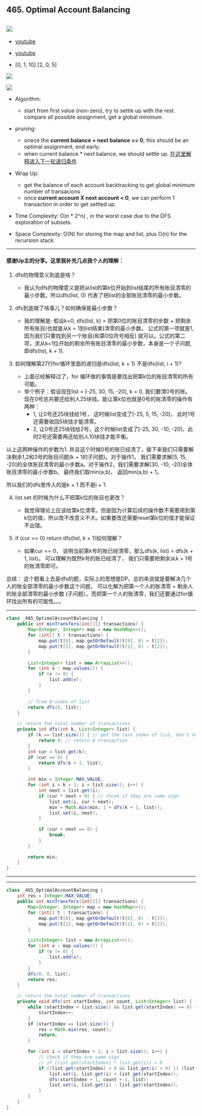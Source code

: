 ## 465. Optimal Account Balancing
![](img/2024-06-14-14-43-08.png)
---
- [youtube](https://youtu.be/HHKJPtsOGwk?t=595)

- [youtube](https://youtu.be/7pX-Jg6Z4jE?t=687)

- [0, 1, 10]
  [2, 0, 5]

![](img/2024-06-14-14-53-05.png)


![](img/2024-06-14-14-53-34.png)


- Algorithm:
  - start from first value (non-zero), try to settle up with the rest. compare all possible assignment, get a global minimum.

- pruning:
  - onece the **current balance + next balance == 0**, this should be an optimal assignment, end early.
  - when current balance * next balance, we should settle up. [在这里解释进入下一轮递归条件](https://www.youtube.com/watch?v=HHKJPtsOGwk&t=505s)


- Wrap Up:
  - get the balance of each account backtracking to get global minimum number of transacions
  - once **current account X next account < 0**, we can perform 1 transaction in order to get settled up.


- Time Complexity: O(n * 2^n) ,  in the worst case due to the DFS exploration of subsets.
- Space Complexity: O(N) for storing the map and list, plus O(n) for the recursion stack.

---

#### 感谢Up主的分享。这里我补充几点我个人的理解：

1. dfs的物理意义到底是啥？
   - 我认为dfs的物理意义是把从list的第k位开始到list结尾的所有账目清零的最小步数。所以dfs(list, 0) 代表了把list的全部账目清零的最小步数。

2. dfs到底做了啥事儿？如何确保是最小步数？
   - 我的理解是: 假设k=0, dfs(list, k) = 把第0位的账目清零的步数 + 把剩余所有账目(也就是从k = 1到list结束)清零的最小步数。 公式的第一项就是1, 
     因为我们只要找到另一个账目(和第0位符号相反) 就可以。公式的第二项，求从k+1位开始的剩余所有账目清零的最小步数，本身是一个子问题, 即dfs(list, k + 1). 

3. 如何理解第27行for循环里面的递归是dfs(list, k + 1) 不是dfs(list, i + 1)?
   - 上面已经解释过了，for 循环做的事情是要找出把第k位的账目清零的所有可能。
   - 举个例子：假设现在list = [-25, 30, 15, -20], k = 0,  我们要清0号的账。现在0号总共要还给别人25块钱。能让第k位也就是0号的账清零的操作有两种：
     - 1, 让0号还25块钱给1号， 这时候list变成了[-25, 5, 15, -20]， 此时1号还需要收回5块钱才能清零。
     - 2, 让0号还25块钱给2号，这个时候list变成了[-25, 30, -10, -20]，此时2号还需要再还给别人10块钱才能平衡。

以上这两种操作的步数为1. 并且这个时候0号的账已经清了，接下来我们只需要解决剩余1,2和3号的账目问题(k + 1的子问题)。对于操作1，
我们需要求解[5, 15, -20]的全体账目清零的最小步数a。对于操作2，我们需要求解[30, -10, -20]全体账目清零的最小步数b。
最终我们取min(a,b)， 返回min(a,b) + 1。

所以我们的dfs里传入的是k + 1 而不是i + 1. 

4. list.set 的时候为什么不把第k位的账目也更改？
   - 我觉得理论上应该给第k位清零。但是因为计算后续的操作数不需要用到第k位的值，所以改不改意义不大。如果要改还需要reset第k位的值才能保证不出错。

5. if (cur == 0) return dfs(list, k + 1)如何理解？
   - 如果cur == 0， 说明当前第k号的账已经清零，那么dfs(k, list) = dfs(k + 1, list)。 可以理解为既然k号的账已经清了，
     我们只需要把剩余从k + 1号的账清零即可。


总结：
这个题看上去是dfs的题，实际上的思想是DP。总的来说就是要解决几个人的账全部清零的最小步数这个问题，
可以化解为把第一个人的账清零 + 剩余人的账全部清零的最小步数 (子问题）。而把第一个人的账清零，我们还要通过for循环找出所有的可能性。。。


---

```java
class _465_OptimalAccountBalancing {
    public int minTransfers(int[][] transactions) {
        Map<Integer, Integer> map = new HashMap<>();
        for (int[] t : transactions) {
            map.put(t[0], map.getOrDefault(t[0], 0) + t[2]);
            map.put(t[1], map.getOrDefault(t[1], 0) - t[2]);
        }

        List<Integer> list = new ArrayList<>();
        for (int v : map.values()) {
            if (v != 0) {
                list.add(v);
            }
        }

        // from 0-index of list
        return dfs(0, list);
    }

    // return the total number of transactions
    private int dfs(int k, List<Integer> list) {
        if (k == list.size()) { // get the last index of list, don't need to do 
            return 0; // return 0 transaction
        }
        int cur = list.get(k);
        if (cur == 0) {
            return dfs(k + 1, list);
        }

        int min = Integer.MAX_VALUE;
        for (int i = k + 1; i < list.size(); i++) {
            int next = list.get(i);
            if (cur * next < 0) { // thcek if they are same sign
                list.set(i, cur + next);
                min = Math.min(min, 1 + dfs(k + 1, list));
                list.set(i, next);
            }

            if (cur + next == 0) {
                break;
            }
        }

        return min;
    }
}

```
---


---

```java
class _465_OptimalAccountBalancing {
    int res = Integer.MAX_VALUE;
    public int minTransfers(int[][] transactions) {
        Map<Integer, Integer> map = new HashMap<>();
        for (int[] t : transactions) {
            map.put(t[0], map.getOrDefault(t[0], 0) - t[2]);
            map.put(t[1], map.getOrDefault(t[1], 0) + t[2]);
        }

        List<Integer> list = new ArrayList<>();
        for (int v : map.values()) {
            if (v != 0) {
                list.add(v);
            }
        }
        dfs(0, 0, list);
        return res;
    }

    // return the total number of transactions
    private void dfs(int startIndex, int count, List<Integer> list) {
        while (startIndex < list.size() && list.get(startIndex) == 0) {
            startIndex++;
        }
        if (startIndex == list.size()) {
            res = Math.min(res, count);
            return;
        }

        for (int i = startIndex + 1; i < list.size(); i++) {
            // check if they are same sign
            // if (list.get(startIndex) * list.get(i)) < 0
            if ((list.get(startIndex) < 0 && list.get(i) > 0) || (list.get(startIndex) > 0 && list.get(i) < 0)) {
                list.set(i, list.get(i) + list.get(startIndex));
                dfs(startIndex + 1, count + 1, list);
                list.set(i, list.get(i) - list.get(startIndex));
            }
        }
    }
}
```


